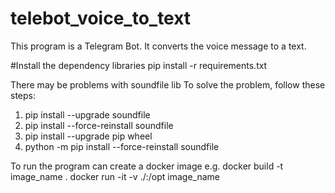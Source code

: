 # telebot_voice_to_text
This program is a Telegram Bot. It converts the voice message to a text.

#Install the dependency libraries
pip install -r requirements.txt

There may be problems with soundfile lib
To solve the problem, follow these steps:
1. pip install --upgrade soundfile
2. pip install --force-reinstall soundfile
3. pip install --upgrade pip wheel
4. python -m pip install --force-reinstall soundfile

To run the program can create a docker image e.g.
docker build -t image_name .
docker run -it -v ./:/opt image_name
